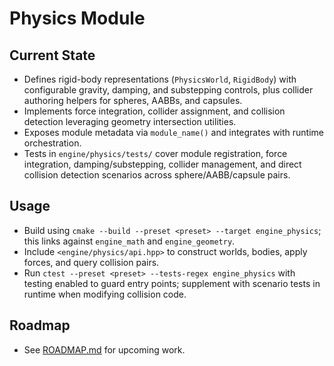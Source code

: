 # Physics Module

## Current State
- Defines rigid-body representations (`PhysicsWorld`, `RigidBody`) with configurable gravity, damping, and substepping controls, plus collider authoring helpers for spheres, AABBs, and capsules.
- Implements force integration, collider assignment, and collision detection leveraging geometry intersection utilities.
- Exposes module metadata via `module_name()` and integrates with runtime orchestration.
- Tests in `engine/physics/tests/` cover module registration, force integration, damping/substepping, collider management, and direct collision detection scenarios across sphere/AABB/capsule pairs.

## Usage
- Build using `cmake --build --preset <preset> --target engine_physics`; this links against `engine_math` and `engine_geometry`.
- Include `<engine/physics/api.hpp>` to construct worlds, bodies, apply forces, and query collision pairs.
- Run `ctest --preset <preset> --tests-regex engine_physics` with testing enabled to guard entry points; supplement with scenario tests in runtime when modifying collision code.

## Roadmap
- See [ROADMAP.md](ROADMAP.md) for upcoming work.
